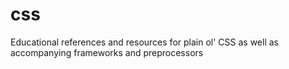 # css
Educational references and resources for plain ol' CSS as well as accompanying frameworks and preprocessors
